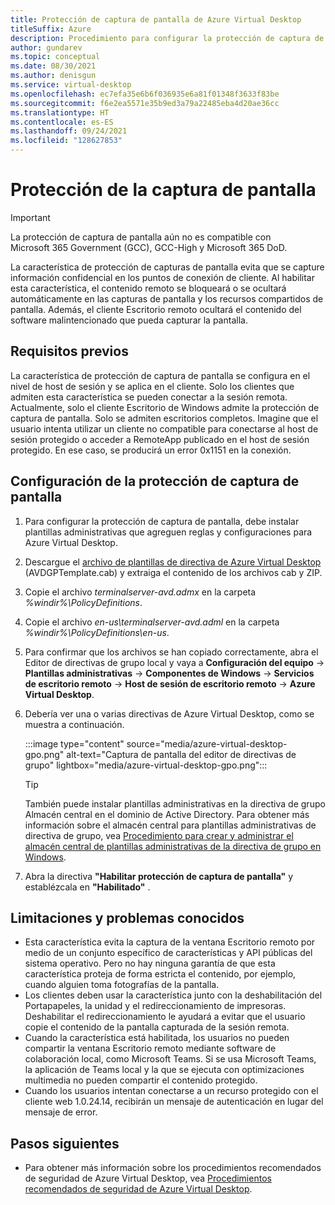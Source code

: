 ```yaml
---
title: Protección de captura de pantalla de Azure Virtual Desktop
titleSuffix: Azure
description: Procedimiento para configurar la protección de captura de pantalla para Azure Virtual Desktop.
author: gundarev
ms.topic: conceptual
ms.date: 08/30/2021
ms.author: denisgun
ms.service: virtual-desktop
ms.openlocfilehash: ec7efa35e6b6f036935e6a81f01348f3633f83be
ms.sourcegitcommit: f6e2ea5571e35b9ed3a79a22485eba4d20ae36cc
ms.translationtype: HT
ms.contentlocale: es-ES
ms.lasthandoff: 09/24/2021
ms.locfileid: "128627853"
---
```

# <a name="screen-capture-protection"></a>Protección de la captura de pantalla

>[!IMPORTANT]
>La protección de captura de pantalla aún no es compatible con Microsoft 365 Government (GCC), GCC-High y Microsoft 365 DoD.

La característica de protección de capturas de pantalla evita que se capture información confidencial en los puntos de conexión de cliente. Al habilitar esta característica, el contenido remoto se bloqueará o se ocultará automáticamente en las capturas de pantalla y los recursos compartidos de pantalla. Además, el cliente Escritorio remoto ocultará el contenido del software malintencionado que pueda capturar la pantalla.

## <a name="prerequisites"></a>Requisitos previos

La característica de protección de captura de pantalla se configura en el nivel de host de sesión y se aplica en el cliente. Solo los clientes que admiten esta característica se pueden conectar a la sesión remota. Actualmente, solo el cliente Escritorio de Windows admite la protección de captura de pantalla. Solo se admiten escritorios completos. Imagine que el usuario intenta utilizar un cliente no compatible para conectarse al host de sesión protegido o acceder a RemoteApp publicado en el host de sesión protegido. En ese caso, se producirá un error 0x1151 en la conexión. 

## <a name="configure-screen-capture-protection"></a>Configuración de la protección de captura de pantalla

1. Para configurar la protección de captura de pantalla, debe instalar plantillas administrativas que agreguen reglas y configuraciones para Azure Virtual Desktop. 
2. Descargue el [archivo de plantillas de directiva de Azure Virtual Desktop](https://aka.ms/avdgpo) (AVDGPTemplate.cab) y extraiga el contenido de los archivos cab y ZIP.
3. Copie el archivo *terminalserver-avd.admx* en la carpeta *%windir%\PolicyDefinitions*.
4. Copie el archivo *en-us\terminalserver-avd.adml* en la carpeta *%windir%\PolicyDefinitions\en-us*.
5. Para confirmar que los archivos se han copiado correctamente, abra el Editor de directivas de grupo local y vaya a **Configuración del equipo** -> **Plantillas administrativas** -> **Componentes de Windows** -> **Servicios de escritorio remoto** -> **Host de sesión de escritorio remoto** -> **Azure Virtual Desktop**.
6. Debería ver una o varias directivas de Azure Virtual Desktop, como se muestra a continuación.

   :::image type="content" source="media/azure-virtual-desktop-gpo.png" alt-text="Captura de pantalla del editor de directivas de grupo" lightbox="media/azure-virtual-desktop-gpo.png":::

   > [!TIP]
   > También puede instalar plantillas administrativas en la directiva de grupo Almacén central en el dominio de Active Directory.
   > Para obtener más información sobre el almacén central para plantillas administrativas de directiva de grupo, vea [Procedimiento para crear y administrar el almacén central de plantillas administrativas de la directiva de grupo en Windows](/troubleshoot/windows-client/group-policy/create-and-manage-central-store).

7. Abra la directiva **"Habilitar protección de captura de pantalla"** y establézcala en **"Habilitado"** .

## <a name="limitations-and-known-issues"></a>Limitaciones y problemas conocidos

- Esta característica evita la captura de la ventana Escritorio remoto por medio de un conjunto específico de características y API públicas del sistema operativo. Pero no hay ninguna garantía de que esta característica proteja de forma estricta el contenido, por ejemplo, cuando alguien toma fotografías de la pantalla.
- Los clientes deben usar la característica junto con la deshabilitación del Portapapeles, la unidad y el redireccionamiento de impresoras. Deshabilitar el redireccionamiento le ayudará a evitar que el usuario copie el contenido de la pantalla capturada de la sesión remota.
- Cuando la característica está habilitada, los usuarios no pueden compartir la ventana Escritorio remoto mediante software de colaboración local, como Microsoft Teams. Si se usa Microsoft Teams, la aplicación de Teams local y la que se ejecuta con optimizaciones multimedia no pueden compartir el contenido protegido.
- Cuando los usuarios intentan conectarse a un recurso protegido con el cliente web 1.0.24.14, recibirán un mensaje de autenticación en lugar del mensaje de error.

## <a name="next-steps"></a>Pasos siguientes

* Para obtener más información sobre los procedimientos recomendados de seguridad de Azure Virtual Desktop, vea [Procedimientos recomendados de seguridad de Azure Virtual Desktop](security-guide.md).
